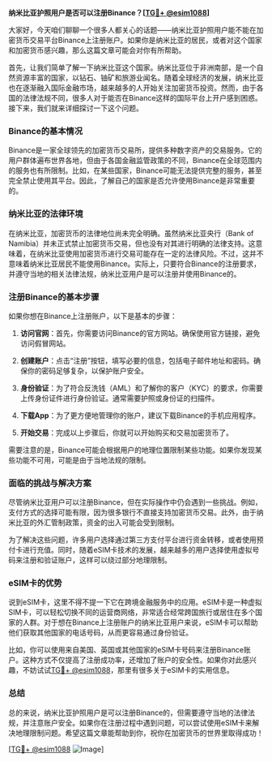 **纳米比亚护照用户是否可以注册Binance？[[TG💪+ @esim1088](https://t.me/s/esim1088)]**

大家好，今天咱们聊聊一个很多人都关心的话题——纳米比亚护照用户能不能在加密货币交易平台Binance上注册账户。如果你是纳米比亚的居民，或者对这个国家和加密货币感兴趣，那么这篇文章可能会对你有所帮助。

首先，让我们简单了解一下纳米比亚这个国家。纳米比亚位于非洲南部，是一个自然资源丰富的国家，以钻石、铀矿和旅游业闻名。随着全球经济的发展，纳米比亚也在逐渐融入国际金融市场，越来越多的人开始关注加密货币投资。然而，由于各国的法律法规不同，很多人对于能否在Binance这样的国际平台上开户感到困惑。接下来，我们就来详细探讨一下这个问题。

### Binance的基本情况

Binance是一家全球领先的加密货币交易所，提供多种数字资产的交易服务。它的用户群体遍布世界各地，但由于各国金融监管政策的不同，Binance在全球范围内的服务也有所限制。比如，在某些国家，Binance可能无法提供完整的服务，甚至完全禁止使用其平台。因此，了解自己的国家是否允许使用Binance是非常重要的。

### 纳米比亚的法律环境

在纳米比亚，加密货币的法律地位尚未完全明确。虽然纳米比亚央行（Bank of Namibia）并未正式禁止加密货币交易，但也没有对其进行明确的法律支持。这意味着，在纳米比亚使用加密货币进行交易可能存在一定的法律风险。不过，这并不意味着纳米比亚居民不能使用Binance。实际上，只要符合Binance的注册要求，并遵守当地的相关法律法规，纳米比亚用户是可以注册并使用Binance的。

### 注册Binance的基本步骤

如果你想在Binance上注册账户，以下是基本的步骤：

1. **访问官网**：首先，你需要访问Binance的官方网站。确保使用官方链接，避免访问假冒网站。
   
2. **创建账户**：点击“注册”按钮，填写必要的信息，包括电子邮件地址和密码。确保你的密码足够复杂，以保护账户安全。

3. **身份验证**：为了符合反洗钱（AML）和了解你的客户（KYC）的要求，你需要上传身份证件进行身份验证。通常需要护照或身份证的扫描件。

4. **下载App**：为了更方便地管理你的账户，建议下载Binance的手机应用程序。

5. **开始交易**：完成以上步骤后，你就可以开始购买和交易加密货币了。

需要注意的是，Binance可能会根据用户的地理位置限制某些功能。如果你发现某些功能不可用，可能是由于当地法规的限制。

### 面临的挑战与解决方案

尽管纳米比亚用户可以注册Binance，但在实际操作中仍会遇到一些挑战。例如，支付方式的选择可能有限，因为很多银行不直接支持加密货币交易。此外，由于纳米比亚的外汇管制政策，资金的出入可能会受到限制。

为了解决这些问题，许多用户选择通过第三方支付平台进行资金转移，或者使用预付卡进行充值。同时，随着eSIM卡技术的发展，越来越多的用户选择使用虚拟号码来注册和验证账户，这样可以绕过部分地理限制。

### eSIM卡的优势

说到eSIM卡，这里不得不提一下它在跨境金融服务中的应用。eSIM卡是一种虚拟SIM卡，可以轻松切换不同的运营商网络，非常适合经常跨国旅行或居住在多个国家的人群。对于想在Binance上注册账户的纳米比亚用户来说，eSIM卡可以帮助他们获取其他国家的电话号码，从而更容易通过身份验证。

比如，你可以使用来自美国、英国或其他国家的eSIM卡号码来注册Binance账户。这种方式不仅提高了注册成功率，还增加了账户的安全性。如果你对此感兴趣，不妨试试[TG💪+ @esim1088](https://t.me/s/esim1088)，那里有很多关于eSIM卡的实用信息。

### 总结

总的来说，纳米比亚护照用户是可以注册Binance的，但需要遵守当地的法律法规，并注意账户安全。如果你在注册过程中遇到问题，可以尝试使用eSIM卡来解决地理限制问题。希望这篇文章能帮助到你，祝你在加密货币的世界里取得成功！

[[TG💪+ @esim1088](https://t.me/s/esim1088) ![Image](https://i.postimg.cc/4NQfJmqS/Snipaste-2025-05-13-00-14-12.png)]